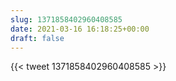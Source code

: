 ```yaml
---
slug: 1371858402960408585
date: 2021-03-16 16:18:25+00:00
draft: false
---
```


{{< tweet 1371858402960408585 >}}
